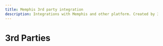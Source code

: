 ```yaml
---
title: Memphis 3rd party integration
description: Integrations with Memphis and other platform. Created by 3rd party vendors
---
```


# 3rd Parties

